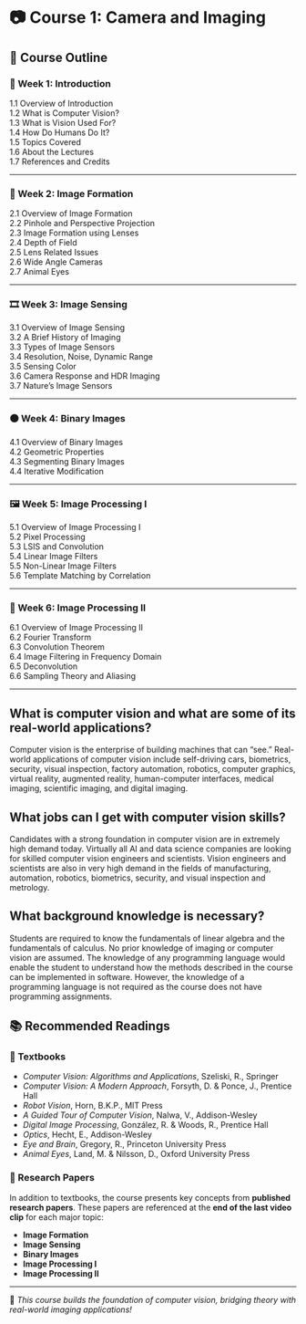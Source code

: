 # 📷 Course 1: Camera and Imaging


## 📌 Course Outline

### 🏁 Week 1: Introduction

1.1 Overview of Introduction  
1.2 What is Computer Vision?  
1.3 What is Vision Used For?  
1.4 How Do Humans Do It?  
1.5 Topics Covered  
1.6 About the Lectures  
1.7 References and Credits

---

### 📸 Week 2: Image Formation

2.1 Overview of Image Formation  
2.2 Pinhole and Perspective Projection  
2.3 Image Formation using Lenses  
2.4 Depth of Field  
2.5 Lens Related Issues  
2.6 Wide Angle Cameras  
2.7 Animal Eyes

---

### 🎞 Week 3: Image Sensing

3.1 Overview of Image Sensing  
3.2 A Brief History of Imaging  
3.3 Types of Image Sensors  
3.4 Resolution, Noise, Dynamic Range  
3.5 Sensing Color  
3.6 Camera Response and HDR Imaging  
3.7 Nature’s Image Sensors

---

### ⚫ Week 4: Binary Images

4.1 Overview of Binary Images  
4.2 Geometric Properties  
4.3 Segmenting Binary Images  
4.4 Iterative Modification

---

### 🖼 Week 5: Image Processing I

5.1 Overview of Image Processing I  
5.2 Pixel Processing  
5.3 LSIS and Convolution  
5.4 Linear Image Filters  
5.5 Non-Linear Image Filters  
5.6 Template Matching by Correlation

---

### 🔄 Week 6: Image Processing II

6.1 Overview of Image Processing II  
6.2 Fourier Transform  
6.3 Convolution Theorem  
6.4 Image Filtering in Frequency Domain  
6.5 Deconvolution  
6.6 Sampling Theory and Aliasing

---

## What is computer vision and what are some of its real-world applications?

Computer vision is the enterprise of building machines that can “see.” Real-world applications of computer vision include self-driving cars, biometrics, security, visual inspection, factory automation, robotics, computer graphics, virtual reality, augmented reality, human-computer interfaces, medical imaging, scientific imaging, and digital imaging.

## What jobs can I get with computer vision skills?

Candidates with a strong foundation in computer vision are in extremely high demand today. Virtually all AI and data science companies are looking for skilled computer vision engineers and scientists. Vision engineers and scientists are also in very high demand in the fields of manufacturing, automation, robotics, biometrics, security, and visual inspection and metrology.

## What background knowledge is necessary?

Students are required to know the fundamentals of linear algebra and the fundamentals of calculus. No prior knowledge of imaging or computer vision are assumed. The knowledge of any programming language would enable the student to understand how the methods described in the course can be implemented in software. However, the knowledge of a programming language is not required as the course does not have programming assignments.

## 📚 Recommended Readings

### 📖 Textbooks

- _Computer Vision: Algorithms and Applications_, Szeliski, R., Springer
- _Computer Vision: A Modern Approach_, Forsyth, D. & Ponce, J., Prentice Hall
- _Robot Vision_, Horn, B.K.P., MIT Press
- _A Guided Tour of Computer Vision_, Nalwa, V., Addison-Wesley
- _Digital Image Processing_, González, R. & Woods, R., Prentice Hall
- _Optics_, Hecht, E., Addison-Wesley
- _Eye and Brain_, Gregory, R., Princeton University Press
- _Animal Eyes_, Land, M. & Nilsson, D., Oxford University Press

### 📄 Research Papers

In addition to textbooks, the course presents key concepts from **published research papers**. These papers are referenced at the **end of the last video clip** for each major topic:

- **Image Formation**
- **Image Sensing**
- **Binary Images**
- **Image Processing I**
- **Image Processing II**

---

🚀 _This course builds the foundation of computer vision, bridging theory with real-world imaging applications!_
